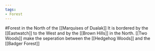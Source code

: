 ```yaml
---
tags:
- Forest
---
```


#Forest in the North of the [[Marquises of Dualak]]
It is bordered by the [[Eastwatch]] to the West and by the [[Brown Hills]] in the North.
[[Two Woods]] make the seperation between the [[Hedgehog Woods]] and the [[Badger Forest]]